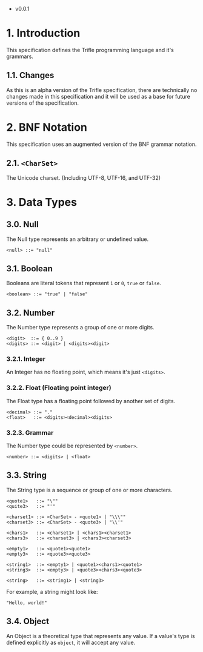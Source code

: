 - v0.0.1
# 1. Introduction
This specification defines the Trifle programming language and it's grammars.

## 1.1. Changes
As this is an alpha version of the Trifle specification, there are technically no changes made in this specification and it will be used as a base for future versions of the specification.

# 2. BNF Notation
This specification uses an augmented version of the BNF grammar notation.

## 2.1. `<CharSet>`
The Unicode charset. (Including UTF-8, UTF-16, and UTF-32)

# 3. Data Types

## 3.0. Null
The Null type represents an arbitrary or undefined value.
```
<null> ::= "null"
```

## 3.1. Boolean
Booleans are literal tokens that represent `1` or `0`, `true` or `false`.
```
<boolean> ::= "true" | "false"
```

## 3.2. Number
The Number type represents a group of one or more digits.
```
<digit>  ::= { 0..9 }
<digits> ::= <digit> | <digits><digit>
```

### 3.2.1. Integer
An Integer has no floating point, which means it's just `<digits>`.

### 3.2.2. Float (Floating point integer)
The Float type has a floating point followed by another set of digits.
```
<decimal> ::= "."
<float>   ::= <digits><decimal><digits>
```

### 3.2.3. Grammar
The Number type could be represented by `<number>`.
```
<number> ::= <digits> | <float>
```

## 3.3. String
The String type is a sequence or group of one or more characters.
```
<quote1>   ::= "\""
<quite3>   ::= "'"

<charset1> ::= <CharSet> - <quote1> | "\\\""
<charset3> ::= <CharSet> - <quote3> | "\\'"

<chars1>   ::= <charset1> | <chars1><charset1>
<chars3>   ::= <charset3> | <chars3><charset3>

<empty1>   ::= <quote1><quote1>
<empty3>   ::= <quote3><quote3>

<string1>  ::= <empty1> | <quote1><chars1><quote1>
<string3>  ::= <empty3> | <quote3><chars3><quote3>

<string>   ::= <string1> | <string3>
```

For example, a string might look like:
```trifle
"Hello, world!"
```

## 3.4. Object
An Object is a theoretical type that represents any value.  If a value's type is defined explicitly as `object`, it will accept any value.